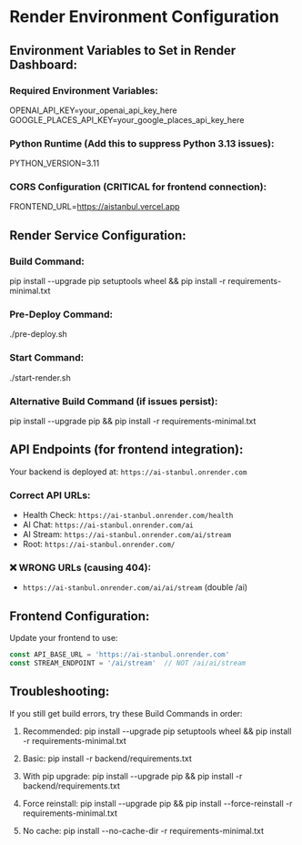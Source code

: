 # Render Environment Configuration

## Environment Variables to Set in Render Dashboard:

### Required Environment Variables:
OPENAI_API_KEY=your_openai_api_key_here
GOOGLE_PLACES_API_KEY=your_google_places_api_key_here

### Python Runtime (Add this to suppress Python 3.13 issues):
PYTHON_VERSION=3.11

### CORS Configuration (CRITICAL for frontend connection):
FRONTEND_URL=https://aistanbul.vercel.app

## Render Service Configuration:

### Build Command:
pip install --upgrade pip setuptools wheel && pip install -r requirements-minimal.txt

### Pre-Deploy Command:
./pre-deploy.sh

### Start Command:
./start-render.sh

### Alternative Build Command (if issues persist):
pip install --upgrade pip && pip install -r requirements-minimal.txt

## API Endpoints (for frontend integration):

Your backend is deployed at: `https://ai-stanbul.onrender.com`

### Correct API URLs:
- Health Check: `https://ai-stanbul.onrender.com/health`
- AI Chat: `https://ai-stanbul.onrender.com/ai`
- AI Stream: `https://ai-stanbul.onrender.com/ai/stream`
- Root: `https://ai-stanbul.onrender.com/`

### ❌ WRONG URLs (causing 404):
- `https://ai-stanbul.onrender.com/ai/ai/stream` (double /ai)

## Frontend Configuration:

Update your frontend to use:
```javascript
const API_BASE_URL = 'https://ai-stanbul.onrender.com'
const STREAM_ENDPOINT = '/ai/stream'  // NOT /ai/ai/stream
```

## Troubleshooting:

If you still get build errors, try these Build Commands in order:

1. Recommended:
pip install --upgrade pip setuptools wheel && pip install -r requirements-minimal.txt

2. Basic:
pip install -r backend/requirements.txt

3. With pip upgrade:
pip install --upgrade pip && pip install -r backend/requirements.txt

4. Force reinstall:
pip install --upgrade pip && pip install --force-reinstall -r requirements-minimal.txt

5. No cache:
pip install --no-cache-dir -r requirements-minimal.txt
